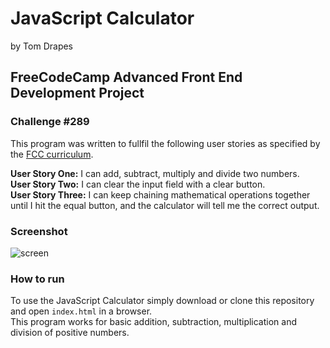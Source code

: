 # JavaScript Calculator
by Tom Drapes
## FreeCodeCamp Advanced Front End Development Project
### Challenge #289

This program was written to fullfil the following user stories as specified by the [FCC curriculum](https://www.freecodecamp.org/challenges/build-a-javascript-calculator).

**User Story One:**  I can add, subtract, multiply and divide two numbers.  
**User Story Two:** I can clear the input field with a clear button.  
**User Story Three:** I can keep chaining mathematical operations together until I hit the equal button, and the calculator will tell me the correct output.  

### Screenshot
![screen](https://github.com/doctorApes/calculator/blob/master/img/Screen%20Shot%202017-11-21%20at%202.50.28%20PM.png)

### How to run
To use the JavaScript Calculator simply download or clone this repository and open `index.html` in a browser.  
This program works for basic addition, subtraction, multiplication and division of positive numbers.

